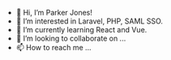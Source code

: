 - 👋 Hi, I’m Parker Jones!
- 👀 I’m interested in Laravel, PHP, SAML SSO.
- 🌱 I’m currently learning React and Vue.
- 💞️ I’m looking to collaborate on ...
- 📫 How to reach me ...

<!---
parkerjones1996/parkerjones1996 is a ✨ special ✨ repository because its `README.md` (this file) appears on your GitHub profile.
You can click the Preview link to take a look at your changes.
--->
